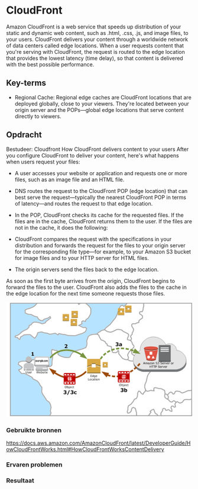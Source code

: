 # CloudFront
Amazon CloudFront is a web service that speeds up distribution of your static and dynamic web content, such as .html, .css, .js, and image files, to your users. CloudFront delivers your content through a worldwide network of data centers called edge locations. When a user requests content that you're serving with CloudFront, the request is routed to the edge location that provides the lowest latency (time delay), so that content is delivered with the best possible performance.

## Key-terms
- Regional Cache: Regional edge caches are CloudFront locations that are deployed globally, close to your viewers. They're located between your origin server and the POPs—global edge locations that serve content directly to viewers.

## Opdracht
Bestudeer: Cloudfront
How CloudFront delivers content to your users
After you configure CloudFront to deliver your content, here's what happens when users request your files:

- A user accesses your website or application and requests one or more files, such as an image file and an HTML file.

- DNS routes the request to the CloudFront POP (edge location) that can best serve the request—typically the nearest CloudFront POP in terms of latency—and routes the request to that edge location.

- In the POP, CloudFront checks its cache for the requested files. If the files are in the cache, CloudFront returns them to the user. If the files are not in the cache, it does the following:

- CloudFront compares the request with the specifications in your distribution and forwards the request for the files to your origin server for the corresponding file type—for example, to your Amazon S3 bucket for image files and to your HTTP server for HTML files.

- The origin servers send the files back to the edge location.

As soon as the first byte arrives from the origin, CloudFront begins to forward the files to the user. CloudFront also adds the files to the cache in the edge location for the next time someone requests those files.


![alt_text](https://github.com/techgrounds/cloud-6-repo-rupaliBC/blob/main/00_includes/cf.png)



### Gebruikte bronnen
https://docs.aws.amazon.com/AmazonCloudFront/latest/DeveloperGuide/HowCloudFrontWorks.html#HowCloudFrontWorksContentDelivery

### Ervaren problemen

### Resultaat
